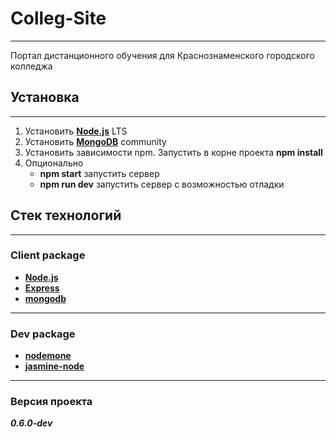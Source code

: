 # Colleg-Site
---

Портал дистанционного обучения для Краснознаменского городского колледжа

## Установка
---

1. Установить [**Node.js**](https://nodejs.org/en/) LTS
2. Установить [**MongoDB**](https://www.mongodb.com/try/download/community) community
2. Установить зависимости npm. Запустить в корне проекта **npm install**
3. Опционально
	* **npm start** запустить сервер
	* **npm run dev** запустить сервер с возможностью отладки

## Стек технологий
---

### Client package
* [**Node.js**](https://nodejs.org/en/)
* [**Express**](https://expressjs.com/ru/)
* [**mongodb**](https://www.npmjs.com/package/mongodb)
---

### Dev package
* [**nodemone**](https://nodemon.io/)
* [**jasmine-node**](https://github.com/mhevery/jasmine-node)
---

### Версия проекта

***0.6.0-dev***